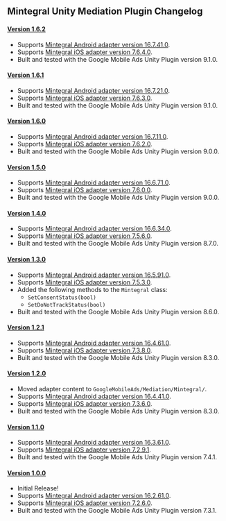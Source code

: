 ## Mintegral Unity Mediation Plugin Changelog

#### [Version 1.6.2](https://dl.google.com/googleadmobadssdk/mediation/unity/mintegral/MintegralUnityAdapter-1.6.2.zip)
- Supports [Mintegral Android adapter version 16.7.41.0](https://github.com/googleads/googleads-mobile-android-mediation/blob/main/ThirdPartyAdapters/mintegral/CHANGELOG.md#version-167410).
- Supports [Mintegral iOS adapter version 7.6.4.0](https://github.com/googleads/googleads-mobile-ios-mediation/blob/main/adapters/Mintegral/CHANGELOG.md#version-7640).
- Built and tested with the Google Mobile Ads Unity Plugin version 9.1.0.

#### [Version 1.6.1](https://dl.google.com/googleadmobadssdk/mediation/unity/mintegral/MintegralUnityAdapter-1.6.1.zip)
- Supports [Mintegral Android adapter version 16.7.21.0](https://github.com/googleads/googleads-mobile-android-mediation/blob/main/ThirdPartyAdapters/mintegral/CHANGELOG.md#version-167210).
- Supports [Mintegral iOS adapter version 7.6.3.0](https://github.com/googleads/googleads-mobile-ios-mediation/blob/main/adapters/Mintegral/CHANGELOG.md#version-7630).
- Built and tested with the Google Mobile Ads Unity Plugin version 9.1.0.

#### [Version 1.6.0](https://dl.google.com/googleadmobadssdk/mediation/unity/mintegral/MintegralUnityAdapter-1.6.0.zip)
- Supports [Mintegral Android adapter version 16.7.11.0](https://github.com/googleads/googleads-mobile-android-mediation/blob/main/ThirdPartyAdapters/mintegral/CHANGELOG.md#version-167110).
- Supports [Mintegral iOS adapter version 7.6.2.0](https://github.com/googleads/googleads-mobile-ios-mediation/blob/main/adapters/Mintegral/CHANGELOG.md#version-7620).
- Built and tested with the Google Mobile Ads Unity Plugin version 9.0.0.

#### [Version 1.5.0](https://dl.google.com/googleadmobadssdk/mediation/unity/mintegral/MintegralUnityAdapter-1.5.0.zip)
- Supports [Mintegral Android adapter version 16.6.71.0](https://github.com/googleads/googleads-mobile-android-mediation/blob/main/ThirdPartyAdapters/mintegral/CHANGELOG.md#version-166710).
- Supports [Mintegral iOS adapter version 7.6.0.0](https://github.com/googleads/googleads-mobile-ios-mediation/blob/main/adapters/Mintegral/CHANGELOG.md#version-7600).
- Built and tested with the Google Mobile Ads Unity Plugin version 9.0.0.

#### [Version 1.4.0](https://dl.google.com/googleadmobadssdk/mediation/unity/mintegral/MintegralUnityAdapter-1.4.0.zip)
- Supports [Mintegral Android adapter version 16.6.34.0](https://github.com/googleads/googleads-mobile-android-mediation/blob/main/ThirdPartyAdapters/mintegral/CHANGELOG.md#version-166340).
- Supports [Mintegral iOS adapter version 7.5.6.0](https://github.com/googleads/googleads-mobile-ios-mediation/blob/main/adapters/Mintegral/CHANGELOG.md#version-7560).
- Built and tested with the Google Mobile Ads Unity Plugin version 8.7.0.

#### [Version 1.3.0](https://dl.google.com/googleadmobadssdk/mediation/unity/mintegral/MintegralUnityAdapter-1.3.0.zip)
- Supports [Mintegral Android adapter version 16.5.91.0](https://github.com/googleads/googleads-mobile-android-mediation/blob/main/ThirdPartyAdapters/mintegral/CHANGELOG.md#version-165910).
- Supports [Mintegral iOS adapter version 7.5.3.0](https://github.com/googleads/googleads-mobile-ios-mediation/blob/main/adapters/Mintegral/CHANGELOG.md#version-7530).
- Added the following methods to the `Mintegral` class:
  * `SetConsentStatus(bool)`
  * `SetDoNotTrackStatus(bool)`
- Built and tested with the Google Mobile Ads Unity Plugin version 8.6.0.

#### [Version 1.2.1](https://dl.google.com/googleadmobadssdk/mediation/unity/mintegral/MintegralUnityAdapter-1.2.1.zip)
- Supports [Mintegral Android adapter version 16.4.61.0](https://github.com/googleads/googleads-mobile-android-mediation/blob/main/ThirdPartyAdapters/mintegral/CHANGELOG.md#version-164610).
- Supports [Mintegral iOS adapter version 7.3.8.0](https://github.com/googleads/googleads-mobile-ios-mediation/blob/main/adapters/Mintegral/CHANGELOG.md#version-7380).
- Built and tested with the Google Mobile Ads Unity Plugin version 8.3.0.

#### [Version 1.2.0](https://dl.google.com/googleadmobadssdk/mediation/unity/mintegral/MintegralUnityAdapter-1.2.0.zip)
- Moved adapter content to `GoogleMobileAds/Mediation/Mintegral/`.
- Supports [Mintegral Android adapter version 16.4.41.0](https://github.com/googleads/googleads-mobile-android-mediation/blob/main/ThirdPartyAdapters/mintegral/CHANGELOG.md#version-164410).
- Supports [Mintegral iOS adapter version 7.3.6.0](https://github.com/googleads/googleads-mobile-ios-mediation/blob/main/adapters/Mintegral/CHANGELOG.md#version-7360).
- Built and tested with the Google Mobile Ads Unity Plugin version 8.3.0.

#### [Version 1.1.0](https://dl.google.com/googleadmobadssdk/mediation/unity/mintegral/MintegralUnityAdapter-1.1.0.zip)
- Supports [Mintegral Android adapter version 16.3.61.0](https://github.com/googleads/googleads-mobile-android-mediation/blob/main/ThirdPartyAdapters/mintegral/CHANGELOG.md#version-163610).
- Supports [Mintegral iOS adapter version 7.2.9.1](https://github.com/googleads/googleads-mobile-ios-mediation/blob/main/adapters/Mintegral/CHANGELOG.md#version-7291).
- Built and tested with the Google Mobile Ads Unity Plugin version 7.4.1.

#### [Version 1.0.0](https://dl.google.com/googleadmobadssdk/mediation/unity/mintegral/MintegralUnityAdapter-1.0.0.zip)
- Initial Release!
- Supports [Mintegral Android adapter version 16.2.61.0](https://github.com/googleads/googleads-mobile-android-mediation/blob/main/ThirdPartyAdapters/mintegral/CHANGELOG.md#version-162610).
- Supports [Mintegral iOS adapter version 7.2.6.0](https://github.com/googleads/googleads-mobile-ios-mediation/blob/main/adapters/Mintegral/CHANGELOG.md#version-7260).
- Built and tested with the Google Mobile Ads Unity Plugin version 7.3.1.
